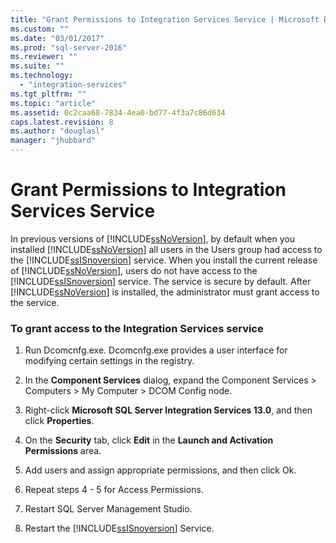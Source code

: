 ```yaml
---
title: "Grant Permissions to Integration Services Service | Microsoft Docs"
ms.custom: ""
ms.date: "03/01/2017"
ms.prod: "sql-server-2016"
ms.reviewer: ""
ms.suite: ""
ms.technology: 
  - "integration-services"
ms.tgt_pltfrm: ""
ms.topic: "article"
ms.assetid: 0c2caa68-7834-4ea0-bd77-4f3a7c86d634
caps.latest.revision: 8
ms.author: "douglasl"
manager: "jhubbard"
---
```

# Grant Permissions to Integration Services Service
  In previous versions of [!INCLUDE[ssNoVersion](../../advanced-analytics/r-services/includes/ssnoversion-md.md)], by default when you installed [!INCLUDE[ssNoVersion](../../advanced-analytics/r-services/includes/ssnoversion-md.md)] all users in the Users group had access to the [!INCLUDE[ssISnoversion](../../advanced-analytics/r-services/includes/ssisnoversion-md.md)] service. When you install the current release of [!INCLUDE[ssNoVersion](../../advanced-analytics/r-services/includes/ssnoversion-md.md)], users do not have access to the [!INCLUDE[ssISnoversion](../../advanced-analytics/r-services/includes/ssisnoversion-md.md)] service. The service is secure by default. After [!INCLUDE[ssNoVersion](../../advanced-analytics/r-services/includes/ssnoversion-md.md)] is installed, the administrator must grant access to the service.  
  
### To grant access to the Integration Services service  
  
1.  Run Dcomcnfg.exe. Dcomcnfg.exe provides a user interface for modifying certain settings in the registry.  
  
2.  In the **Component Services** dialog, expand the Component Services > Computers > My Computer > DCOM Config node.  
  
3.  Right-click **Microsoft SQL Server Integration Services 13.0**, and then click **Properties**.  
  
4.  On the **Security** tab, click **Edit** in the **Launch and Activation Permissions** area.  
  
5.  Add users and assign appropriate permissions, and then click Ok.  
  
6.  Repeat steps 4 - 5 for Access Permissions.  
  
7.  Restart SQL Server Management Studio.  
  
8.  Restart the [!INCLUDE[ssISnoversion](../../advanced-analytics/r-services/includes/ssisnoversion-md.md)] Service.  
  
  